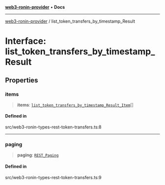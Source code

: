 [**web3-ronin-provider**](../README.md) • **Docs**

***

[web3-ronin-provider](../globals.md) / list\_token\_transfers\_by\_timestamp\_Result

# Interface: list\_token\_transfers\_by\_timestamp\_Result

## Properties

### items

> **items**: [`list_token_transfers_by_timestamp_Result_Item`](list_token_transfers_by_timestamp_Result_Item.md)[]

#### Defined in

src/web3-ronin-types-rest-token-transfers.ts:8

***

### paging

> **paging**: [`REST_Paging`](REST_Paging.md)

#### Defined in

src/web3-ronin-types-rest-token-transfers.ts:9
